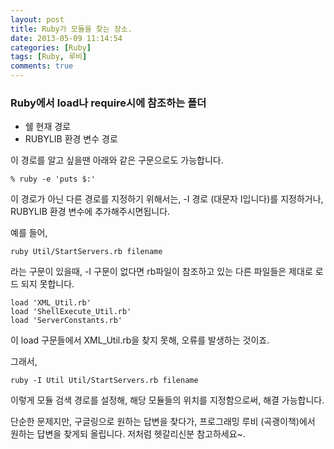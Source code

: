 ```yaml
---
layout: post
title: Ruby가 모듈을 찾는 장소.
date: 2013-05-09 11:14:54
categories: [Ruby]
tags: [Ruby, 루비]
comments: true
---
```


### Ruby에서 load나 require시에 참조하는 폴더
* 쉘 현재 경로 
* RUBYLIB 환경 변수 경로

이 경로를 알고 싶을땐 아래와 같은 구문으로도 가능합니다.

    % ruby -e 'puts $:'

이 경로가 아닌 다른 경로를 지정하기 위해서는, -I 경로 (대문자 I입니다)를 지정하거나, RUBYLIB 환경 변수에 추가해주시면됩니다.

예를 들어,

    ruby Util/StartServers.rb filename

라는 구문이 있을때, -I 구문이 없다면 rb파일이 참조하고 있는 다른 파일들은 제대로 로드 되지 못합니다.

    load 'XML_Util.rb'
    load 'ShellExecute_Util.rb'
    load 'ServerConstants.rb'

이 load 구문들에서 XML_Util.rb을 찾지 못해, 오류를 발생하는 것이죠.

그래서, 

    ruby -I Util Util/StartServers.rb filename

이렇게 모듈 검색 경로를 설정해, 해당 모듈들의 위치를 지정함으로써, 해결 가능합니다.

단순한 문제지만, 구글링으로 원하는 답변을 찾다가, 프로그래밍 루비 (곡괭이책)에서 원하는 답변을 찾게되 올립니다. 저처럼 헷갈리신분 참고하세요~.